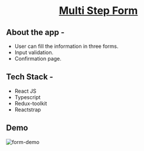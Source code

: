 <div align="center">
  
# [Multi Step Form](https://nestedform.netlify.app/)
  
</div>

## **About the app -**

- User can fill the information in three forms.
- Input validation.
- Confirmation page.

## **Tech Stack -**

- React JS
- Typescript
- Redux-toolkit
- Reactstrap

## Demo

![form-demo]()
